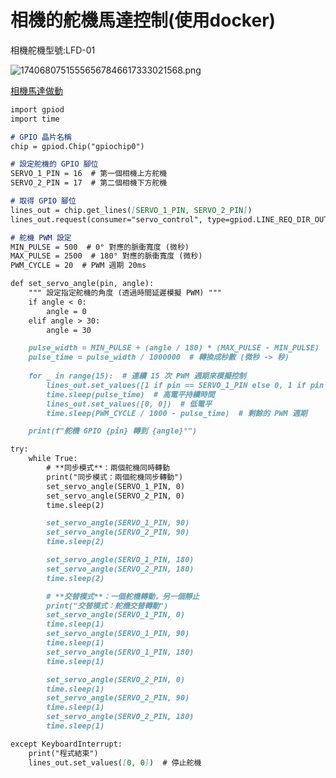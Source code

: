 # 相機的舵機馬達控制(使用docker)

相機舵機型號:LFD-01

![17406807515556567846617333021568.png](../%E7%9B%B8%E6%A9%9F%E7%9A%84%E8%88%B5%E6%A9%9F%E9%A6%AC%E9%81%94%E6%8E%A7%E5%88%B6(%E4%BD%BF%E7%94%A8docker)%2018cc6410541b8048874ef0505d0524e7/17406807515556567846617333021568.png)

[相機馬達做動](%E7%9B%B8%E6%A9%9F%E7%9A%84%E8%88%B5%E6%A9%9F%E9%A6%AC%E9%81%94%E6%8E%A7%E5%88%B6(%E4%BD%BF%E7%94%A8docker)%201c1c6410541b80ffbf50ea832ba3342b/%E7%9B%B8%E6%A9%9F%E9%A6%AC%E9%81%94%E5%81%9A%E5%8B%95%201c1c6410541b811c8e6ae6686febb46a.md)

```markdown
import gpiod
import time

# GPIO 晶片名稱
chip = gpiod.Chip("gpiochip0")

# 設定舵機的 GPIO 腳位
SERVO_1_PIN = 16  # 第一個相機上方舵機
SERVO_2_PIN = 17  # 第二個相機下方舵機

# 取得 GPIO 腳位
lines_out = chip.get_lines([SERVO_1_PIN, SERVO_2_PIN])
lines_out.request(consumer="servo_control", type=gpiod.LINE_REQ_DIR_OUT)

# 舵機 PWM 設定
MIN_PULSE = 500  # 0° 對應的脈衝寬度 (微秒)
MAX_PULSE = 2500  # 180° 對應的脈衝寬度 (微秒)
PWM_CYCLE = 20  # PWM 週期 20ms

def set_servo_angle(pin, angle):
    """ 設定指定舵機的角度 (透過時間延遲模擬 PWM) """
    if angle < 0:
        angle = 0
    elif angle > 30:
        angle = 30

    pulse_width = MIN_PULSE + (angle / 180) * (MAX_PULSE - MIN_PULSE)  # 計算脈衝寬度
    pulse_time = pulse_width / 1000000  # 轉換成秒數 (微秒 -> 秒)
    
    for _ in range(15):  # 連續 15 次 PWM 週期來模擬控制
        lines_out.set_values([1 if pin == SERVO_1_PIN else 0, 1 if pin == SERVO_2_PIN else 0])
        time.sleep(pulse_time)  # 高電平持續時間
        lines_out.set_values([0, 0])  # 低電平
        time.sleep(PWM_CYCLE / 1000 - pulse_time)  # 剩餘的 PWM 週期

    print(f"舵機 GPIO {pin} 轉到 {angle}°")

try:
    while True:
        # **同步模式**：兩個舵機同時轉動
        print("同步模式：兩個舵機同步轉動")
        set_servo_angle(SERVO_1_PIN, 0)
        set_servo_angle(SERVO_2_PIN, 0)
        time.sleep(2)

        set_servo_angle(SERVO_1_PIN, 90)
        set_servo_angle(SERVO_2_PIN, 90)
        time.sleep(2)

        set_servo_angle(SERVO_1_PIN, 180)
        set_servo_angle(SERVO_2_PIN, 180)
        time.sleep(2)

        # **交替模式**：一個舵機轉動，另一個靜止
        print("交替模式：舵機交替轉動")
        set_servo_angle(SERVO_1_PIN, 0)
        time.sleep(1)
        set_servo_angle(SERVO_1_PIN, 90)
        time.sleep(1)
        set_servo_angle(SERVO_1_PIN, 180)
        time.sleep(1)

        set_servo_angle(SERVO_2_PIN, 0)
        time.sleep(1)
        set_servo_angle(SERVO_2_PIN, 90)
        time.sleep(1)
        set_servo_angle(SERVO_2_PIN, 180)
        time.sleep(1)

except KeyboardInterrupt:
    print("程式結束")
    lines_out.set_values([0, 0])  # 停止舵機

```
